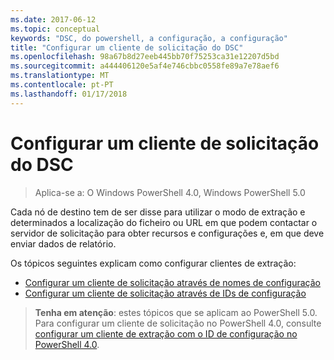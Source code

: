 ```yaml
---
ms.date: 2017-06-12
ms.topic: conceptual
keywords: "DSC, do powershell, a configuração, a configuração"
title: "Configurar um cliente de solicitação do DSC"
ms.openlocfilehash: 98a67b8d27eeb445bb70f75253ca31e12207d5bd
ms.sourcegitcommit: a444406120e5af4e746cbbc0558fe89a7e78aef6
ms.translationtype: MT
ms.contentlocale: pt-PT
ms.lasthandoff: 01/17/2018
---
```

# <a name="setting-up-a-dsc-pull-client"></a>Configurar um cliente de solicitação do DSC

> Aplica-se a: O Windows PowerShell 4.0, Windows PowerShell 5.0

Cada nó de destino tem de ser disse para utilizar o modo de extração e determinados a localização do ficheiro ou URL em que podem contactar o servidor de solicitação para obter recursos e configurações e, em que deve enviar dados de relatório.


Os tópicos seguintes explicam como configurar clientes de extração:

* [Configurar um cliente de solicitação através de nomes de configuração](pullClientConfigNames.md)
* [Configurar um cliente de solicitação através de IDs de configuração](pullClientConfigID.md)

> **Tenha em atenção**: estes tópicos que se aplicam ao PowerShell 5.0. Para configurar um cliente de solicitação no PowerShell 4.0, consulte [configurar um cliente de extração com o ID de configuração no PowerShell 4.0](pullClientConfigID4.md).

